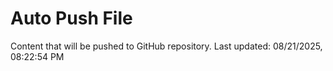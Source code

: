 # Auto Push File

Content that will be pushed to GitHub repository.
Last updated: 08/21/2025, 08:22:54 PM